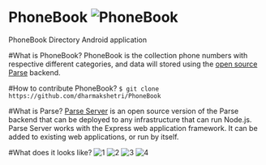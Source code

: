 # PhoneBook ![PhoneBook](http://i.imgur.com/VuCTRVj.png)
PhoneBook Directory Android application

#What is PhoneBook?
PhoneBook is the collection phone numbers with respective different categories, and data will stored using the [open source Parse](https://github.com/ParsePlatform/parse-server) backend.

#How to contribute PhoneBook?
`$ git clone https://github.com/dharmakshetri/PhoneBook`

#What is Parse?
[Parse Server](https://github.com/ParsePlatform/parse-server) is an open source version of the Parse backend that can be deployed to any infrastructure that can run Node.js.
Parse Server works with the Express web application framework. It can be added to existing web applications, or run by itself.

#What does it looks like?
![1](http://i.imgur.com/z7UP4Iu.png)
![2](http://i.imgur.com/EPDPjzM.png)
![3](http://i.imgur.com/ysEsMpg.png)
![4](http://i.imgur.com/yXrImRR.png)
